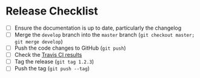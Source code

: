# Release Checklist

- [ ] Ensure the documentation is up to date, particularly the changelog
- [ ] Merge the `develop` branch into the `master` branch (`git checkout master; git merge develop`)
- [ ] Push the code changes to GitHub (`git push`)
- [ ] Check the [Travis CI results](https://travis-ci.org/squigg/ideal-postcodes-laravel)
- [ ] Tag the release (`git tag 1.2.3`)
- [ ] Push the tag (`git push --tag`)
